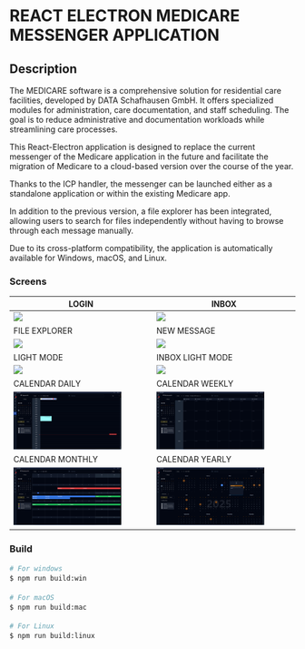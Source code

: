 # REACT ELECTRON MEDICARE MESSENGER APPLICATION

## Description

The MEDICARE software is a comprehensive solution for residential care facilities, developed by DATA Schafhausen GmbH. It offers specialized modules for administration, care documentation, and staff scheduling. The goal is to reduce administrative and documentation workloads while streamlining care processes.

This React-Electron application is designed to replace the current messenger of the Medicare application in the future and facilitate the migration of Medicare to a cloud-based version over the course of the year.

Thanks to the ICP handler, the messenger can be launched either as a standalone application or within the existing Medicare app.

In addition to the previous version, a file explorer has been integrated, allowing users to search for files independently without having to browse through each message manually.

Due to its cross-platform compatibility, the application is automatically available for Windows, macOS, and Linux.

### Screens

| LOGIN                                            | INBOX                                             |
| ------------------------------------------------ | ------------------------------------------------- |
| <img style="width:80%;" src="./src/Screen1.png"> | <img style="width:80%;" src="./src/Screen2.png">  |
| FILE EXPLORER                                    | NEW MESSAGE                                       |
| <img style="width:80%;" src="./src/Screen3.png"> | <img style="width:80%;" src="./src/Screen4.png">  |
| LIGHT MODE                                       | INBOX LIGHT MODE                                  |
| <img style="width:80%;" src="./src/Screen5.png"> | <img style="width:80%;" src="./src/Screen6.png">  |
| CALENDAR DAILY                                   | CALENDAR WEEKLY                                   |
| <img style="width:80%;" src="./src/Screen7.png"> | <img style="width:80%;" src="./src/Screen8.png">  |
| CALENDAR MONTHLY                                 | CALENDAR YEARLY                                   |
| <img style="width:80%;" src="./src/Screen9.png"> | <img style="width:80%;" src="./src/Screen10.png"> |

### Build

```bash
# For windows
$ npm run build:win

# For macOS
$ npm run build:mac

# For Linux
$ npm run build:linux
```
